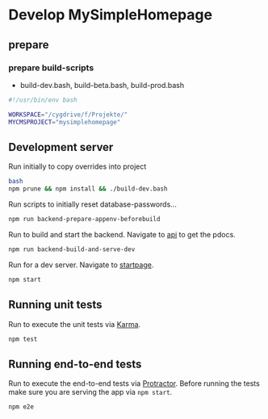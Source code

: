 # Develop MySimpleHomepage

## prepare

### prepare build-scripts
- build-dev.bash, build-beta.bash, build-prod.bash
```bash
#!/usr/bin/env bash

WORKSPACE="/cygdrive/f/Projekte/"
MYCMSPROJECT="mysimplehomepage"
```

## Development server
Run initially to copy overrides into project
```bash
bash
npm prune && npm install && ./build-dev.bash
```

Run scripts to initially reset database-passwords... 
```bash
npm run backend-prepare-appenv-beforebuild
```

Run to build and start the backend. Navigate to [api](http://localhost:4100/api/v1/de/pdoc/) to get the pdocs.
```bash
npm run backend-build-and-serve-dev
```

Run for a dev server. Navigate to [startpage](http://localhost:4200/).
```bash
npm start
```

## Running unit tests
Run to execute the unit tests via [Karma](https://karma-runner.github.io).
```bash
npm test
```

## Running end-to-end tests
Run to execute the end-to-end tests via [Protractor](http://www.protractortest.org/).
Before running the tests make sure you are serving the app via `npm start`.
```bash
npm e2e
```
